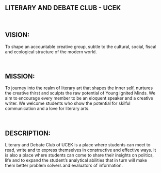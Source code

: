 <h2>LITERARY AND DEBATE CLUB -  UCEK </h2>
<br/><h2>VISION: </h2>
<p>To shape an accountable creative group, subtle to the cultural, social, fiscal and ecological structure of the modern world. </p>
<br/><h2>MISSION: </h2>
<p>To journey into the realm of literary art that shapes the inner self, nurtures the creative thirst and sculpts the raw potential of Young Ignited Minds. We aim to encourage every member to be an eloquent speaker and a creative writer. We welcome students who show the potential for skilful communication and a love for literary arts. </p>
<br/><h2>DESCRIPTION: </h2>
<p>Literary and Debate Club of UCEK is a place where students can meet to read, write and to express themselves in constructive and effective ways. It is also a place where students can come to share their insights on politics, life and to expand the student’s analytical abilities that in turn will make them better problem solvers and evaluators of information. </p>
</div>